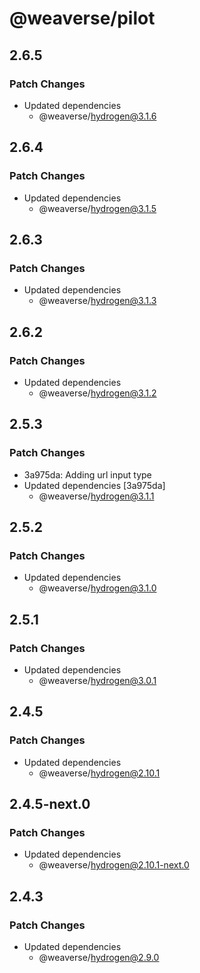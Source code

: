 # @weaverse/pilot

## 2.6.5

### Patch Changes

- Updated dependencies
  - @weaverse/hydrogen@3.1.6

## 2.6.4

### Patch Changes

- Updated dependencies
  - @weaverse/hydrogen@3.1.5

## 2.6.3

### Patch Changes

- Updated dependencies
  - @weaverse/hydrogen@3.1.3

## 2.6.2

### Patch Changes

- Updated dependencies
  - @weaverse/hydrogen@3.1.2

## 2.5.3

### Patch Changes

- 3a975da: Adding url input type
- Updated dependencies [3a975da]
  - @weaverse/hydrogen@3.1.1

## 2.5.2

### Patch Changes

- Updated dependencies
  - @weaverse/hydrogen@3.1.0

## 2.5.1

### Patch Changes

- Updated dependencies
  - @weaverse/hydrogen@3.0.1

## 2.4.5

### Patch Changes

- Updated dependencies
  - @weaverse/hydrogen@2.10.1

## 2.4.5-next.0

### Patch Changes

- Updated dependencies
  - @weaverse/hydrogen@2.10.1-next.0

## 2.4.3

### Patch Changes

- Updated dependencies
  - @weaverse/hydrogen@2.9.0
